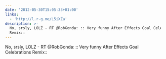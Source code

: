 ```yaml
---
date: '2012-05-30T15:05:33+01:00'
links:
  - 'http://l.r-g.me/L5iXZa'
description: >-
  No, srsly, LOLZ - RT @RobGonda: :: Very funny After Effects Goal Celebrations
  Remix::
---
```

No, srsly, LOLZ - RT @RobGonda: :: Very funny After Effects Goal Celebrations Remix::  
